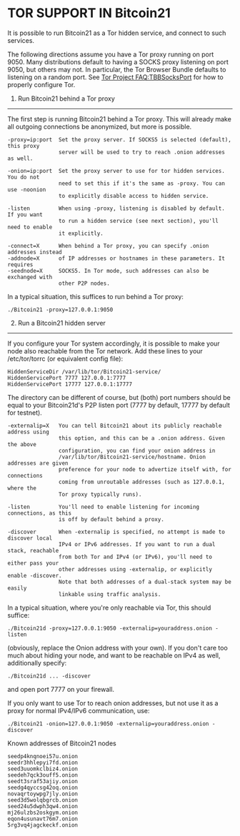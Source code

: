 TOR SUPPORT IN Bitcoin21
======================

It is possible to run Bitcoin21 as a Tor hidden service, and connect to such services.

The following directions assume you have a Tor proxy running on port 9050. Many distributions default to having a SOCKS proxy listening on port 9050, but others may not. In particular, the Tor Browser Bundle defaults to listening on a random port. See [Tor Project FAQ:TBBSocksPort](https://www.torproject.org/docs/faq.html.en#TBBSocksPort) for how to properly
configure Tor.


1. Run Bitcoin21 behind a Tor proxy
---------------------------------

The first step is running Bitcoin21 behind a Tor proxy. This will already make all
outgoing connections be anonymized, but more is possible.

	-proxy=ip:port  Set the proxy server. If SOCKS5 is selected (default), this proxy
	                server will be used to try to reach .onion addresses as well.
	
	-onion=ip:port  Set the proxy server to use for tor hidden services. You do not
	                need to set this if it's the same as -proxy. You can use -noonion
	                to explicitly disable access to hidden service.
	
	-listen         When using -proxy, listening is disabled by default. If you want
	                to run a hidden service (see next section), you'll need to enable
	                it explicitly.
	
	-connect=X      When behind a Tor proxy, you can specify .onion addresses instead
	-addnode=X      of IP addresses or hostnames in these parameters. It requires
	-seednode=X     SOCKS5. In Tor mode, such addresses can also be exchanged with
	                other P2P nodes.

In a typical situation, this suffices to run behind a Tor proxy:

	./Bitcoin21 -proxy=127.0.0.1:9050


2. Run a Bitcoin21 hidden server
------------------------------

If you configure your Tor system accordingly, it is possible to make your node also
reachable from the Tor network. Add these lines to your /etc/tor/torrc (or equivalent
config file):

	HiddenServiceDir /var/lib/tor/Bitcoin21-service/
	HiddenServicePort 7777 127.0.0.1:7777
	HiddenServicePort 17777 127.0.0.1:17777

The directory can be different of course, but (both) port numbers should be equal to
your Bitcoin21d's P2P listen port (7777 by default, 17777 by default for testnet).

	-externalip=X   You can tell Bitcoin21 about its publicly reachable address using
	                this option, and this can be a .onion address. Given the above
	                configuration, you can find your onion address in
	                /var/lib/tor/Bitcoin21-service/hostname. Onion addresses are given
	                preference for your node to advertize itself with, for connections
	                coming from unroutable addresses (such as 127.0.0.1, where the
	                Tor proxy typically runs).
	
	-listen         You'll need to enable listening for incoming connections, as this
	                is off by default behind a proxy.
	
	-discover       When -externalip is specified, no attempt is made to discover local
	                IPv4 or IPv6 addresses. If you want to run a dual stack, reachable
	                from both Tor and IPv4 (or IPv6), you'll need to either pass your
	                other addresses using -externalip, or explicitly enable -discover.
	                Note that both addresses of a dual-stack system may be easily
	                linkable using traffic analysis.

In a typical situation, where you're only reachable via Tor, this should suffice:

	./Bitcoin21d -proxy=127.0.0.1:9050 -externalip=youraddress.onion -listen

(obviously, replace the Onion address with your own). If you don't care too much
about hiding your node, and want to be reachable on IPv4 as well, additionally
specify:

	./Bitcoin21d ... -discover

and open port 7777 on your firewall.

If you only want to use Tor to reach onion addresses, but not use it as a proxy
for normal IPv4/IPv6 communication, use:

	./Bitcoin21 -onion=127.0.0.1:9050 -externalip=youraddress.onion -discover

Known addresses of Bitcoin21 nodes

	seedp4knqnoei57u.onion
	seedr3hhlepyi7fd.onion
	seed3uuomkclbiz4.onion
	seedeh7qck3ouff5.onion
	seedt3sraf53ajiy.onion
	seedg4qyccsg42oq.onion
	novaqrtoywpg7jly.onion
	seed3d5wolqbgrcb.onion
	seed24u5dwph3qw4.onion
	mj26ulzbs2oskgym.onion
	eqon4usunavt76m7.onion
	5rg3vq4jagckeckf.onion
